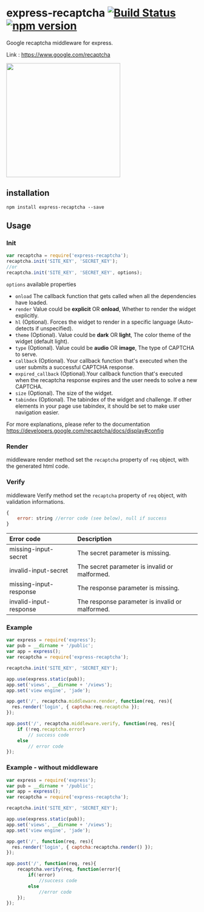 # express-recaptcha [![Build Status][ci-image]][ci-url] [![npm version][npm-version-image]][npm-version-url]

Google recaptcha middleware for express.

Link : https://www.google.com/recaptcha

<img src="https://www.google.com/recaptcha/intro/images/hero-recaptcha-demo.gif" width="300px" />

## installation
```shell
npm install express-recaptcha --save
```
## Usage
### Init
```javascript
var recaptcha = require('express-recaptcha');
recaptcha.init('SITE_KEY', 'SECRET_KEY');
//or
recaptcha.init('SITE_KEY', 'SECRET_KEY', options);
```
`options` available properties
* `onload` The callback function that gets called when all the dependencies have loaded.
* `render` Value could be **explicit** OR **onload**, Whether to render the widget explicitly.
* `hl` (Optional). Forces the widget to render in a specific language (Auto-detects if unspecified).
* `theme` (Optional). Value could be **dark** OR **light**, The color theme of the widget (default light).
* `type` (Optional). Value could be **audio** OR **image**, The type of CAPTCHA to serve.
* `callback` (Optional). Your callback function that's executed when the user submits a successful CAPTCHA response.
* `expired_callback` (Optional).Your callback function that's executed when the recaptcha response expires and the user needs to solve a new CAPTCHA.
* `size` (Optional). The size of the widget.
* `tabindex` (Optional). The tabindex of the widget and challenge. If other elements in your page use tabindex, it should be set to make user navigation easier.


For more explanations, please refer to the documentation
https://developers.google.com/recaptcha/docs/display#config

### Render
middleware render method set the `recaptcha` property of `req` object, with the generated html code.

### Verify
middleware Verify method set the `recaptcha` property of `req` object, with validation informations.
```javascript
{
    error: string //error code (see below), null if success
}
```

| Error code    | Description   |
|:------------- |:-------------|
| missing-input-secret  | The secret parameter is missing. |
| invalid-input-secret      | The secret parameter is invalid or malformed.      |
| missing-input-response | The response parameter is missing.      |
| invalid-input-response | The response parameter is invalid or malformed.      |


### Example
```javascript
var express = require('express');
var pub = __dirname + '/public';
var app = express();
var recaptcha = require('express-recaptcha');

recaptcha.init('SITE_KEY', 'SECRET_KEY');

app.use(express.static(pub));
app.set('views', __dirname + '/views');
app.set('view engine', 'jade');

app.get('/', recaptcha.middleware.render, function(req, res){
  res.render('login', { captcha:req.recaptcha });
});

app.post('/', recaptcha.middleware.verify, function(req, res){
    if (!req.recaptcha.error)
        // success code
    else
        // error code
});
```
### Example - without middleware
```javascript
var express = require('express');
var pub = __dirname + '/public';
var app = express();
var recaptcha = require('express-recaptcha');

recaptcha.init('SITE_KEY', 'SECRET_KEY');

app.use(express.static(pub));
app.set('views', __dirname + '/views');
app.set('view engine', 'jade');

app.get('/', function(req, res){
  res.render('login', { captcha:recaptcha.render() });
});

app.post('/', function(req, res){
    recaptcha.verify(req, function(error){
        if(!error)
            //success code
        else
            //error code
    });
});
```
[ci-image]: https://travis-ci.org/pdupavillon/express-recaptcha.svg?branch=master
[ci-url]: https://travis-ci.org/pdupavillon/express-recaptcha
[npm-version-image]: https://badge.fury.io/js/express-recaptcha.svg
[npm-version-url]: http://badge.fury.io/js/express-recaptcha
